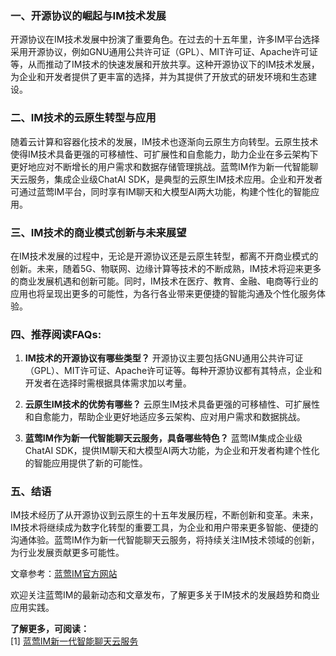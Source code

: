 ### 一、开源协议的崛起与IM技术发展

开源协议在IM技术发展中扮演了重要角色。在过去的十五年里，许多IM平台选择采用开源协议，例如GNU通用公共许可证（GPL）、MIT许可证、Apache许可证等，从而推动了IM技术的快速发展和开放共享。这种开源协议下的IM技术发展，为企业和开发者提供了更丰富的选择，并为其提供了开放式的研发环境和生态建设。

### 二、IM技术的云原生转型与应用

随着云计算和容器化技术的发展，IM技术也逐渐向云原生方向转型。云原生技术使得IM技术具备更强的可移植性、可扩展性和自愈能力，助力企业在多云架构下更好地应对不断增长的用户需求和数据存储管理挑战。蓝莺IM作为新一代智能聊天云服务，集成企业级ChatAI SDK，是典型的云原生IM技术应用。企业和开发者可通过蓝莺IM平台，同时享有IM聊天和大模型AI两大功能，构建个性化的智能应用。

### 三、IM技术的商业模式创新与未来展望

在IM技术发展的过程中，无论是开源协议还是云原生转型，都离不开商业模式的创新。未来，随着5G、物联网、边缘计算等技术的不断成熟，IM技术将迎来更多的商业发展机遇和创新可能。同时，IM技术在医疗、教育、金融、电商等行业的应用也将呈现出更多的可能性，为各行各业带来更便捷的智能沟通及个性化服务体验。

### 四、推荐阅读FAQs:

1. **IM技术的开源协议有哪些类型？**
   开源协议主要包括GNU通用公共许可证（GPL）、MIT许可证、Apache许可证等。每种开源协议都有其特点，企业和开发者在选择时需根据具体需求加以考量。

2. **云原生IM技术的优势有哪些？**
   云原生IM技术具备更强的可移植性、可扩展性和自愈能力，帮助企业更好地适应多云架构、应对用户需求和数据挑战。

3. **蓝莺IM作为新一代智能聊天云服务，具备哪些特色？**
   蓝莺IM集成企业级ChatAI SDK，提供IM聊天和大模型AI两大功能，为企业和开发者构建个性化的智能应用提供了新的可能性。

### 五、结语

IM技术经历了从开源协议到云原生的十五年发展历程，不断创新和变革。未来，IM技术将继续成为数字化转型的重要工具，为企业和用户带来更多智能、便捷的沟通体验。蓝莺IM作为新一代智能聊天云服务，将持续关注IM技术领域的创新，为行业发展贡献更多可能性。

文章参考：[蓝莺IM官方网站](https://www.lanyingim.com)

欢迎关注蓝莺IM的最新动态和文章发布，了解更多关于IM技术的发展趋势和商业应用实践。

**了解更多，可阅读：**  
[1] [蓝莺IM新一代智能聊天云服务](https://www.lanyingim.com)